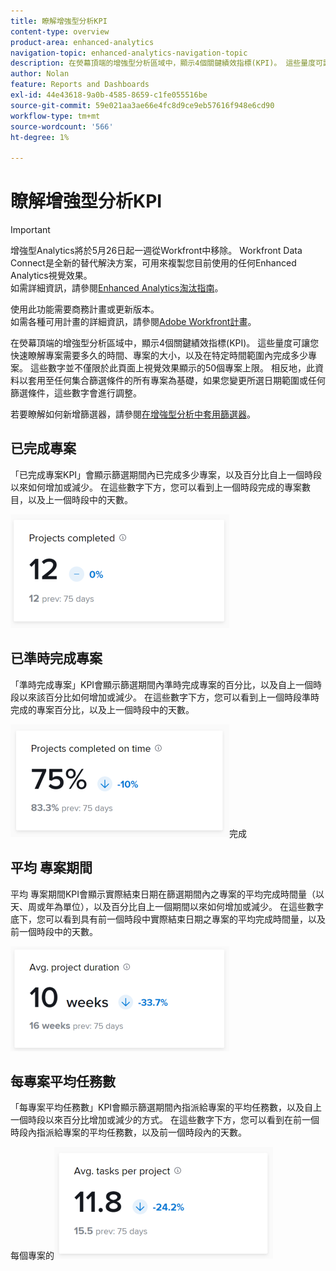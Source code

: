 ```yaml
---
title: 瞭解增強型分析KPI
content-type: overview
product-area: enhanced-analytics
navigation-topic: enhanced-analytics-navigation-topic
description: 在熒幕頂端的增強型分析區域中，顯示4個關鍵績效指標(KPI)。 這些量度可讓您快速瞭解專案需要多久的時間、專案的大小，以及在特定時間範圍內完成多少專案。 這些數字並不僅限於此頁面上視覺效果顯示的50個專案上限。 相反地，此資料以套用至任何集合篩選條件的所有專案為基礎，如果您變更所選日期範圍或任何篩選條件，這些數字會進行調整。
author: Nolan
feature: Reports and Dashboards
exl-id: 44e43618-9a0b-4585-8659-c1fe055516be
source-git-commit: 59e021aa3ae66e4fc8d9ce9eb57616f948e6cd90
workflow-type: tm+mt
source-wordcount: '566'
ht-degree: 1%

---
```


# 瞭解增強型分析KPI

>[!IMPORTANT]
>
>增強型Analytics將於5月26日起一週從Workfront中移除。 Workfront Data Connect是全新的替代解決方案，可用來複製您目前使用的任何Enhanced Analytics視覺效果。 <br>如需詳細資訊，請參閱[Enhanced Analytics淘汰指南](/help/quicksilver/product-announcements/announcements/enhanced-analytics-deprecation.md)。


使用此功能需要商務計畫或更新版本。\
如需各種可用計畫的詳細資訊，請參閱[Adobe Workfront計畫](https://www.workfront.com/plans)。

在熒幕頂端的增強型分析區域中，顯示4個關鍵績效指標(KPI)。 這些量度可讓您快速瞭解專案需要多久的時間、專案的大小，以及在特定時間範圍內完成多少專案。 這些數字並不僅限於此頁面上視覺效果顯示的50個專案上限。 相反地，此資料以套用至任何集合篩選條件的所有專案為基礎，如果您變更所選日期範圍或任何篩選條件，這些數字會進行調整。

若要瞭解如何新增篩選器，請參閱[在增強型分析中套用篩選器](../enhanced-analytics/use-enhanced-analytics-filters.md)。

## 已完成專案

「已完成專案KPI」會顯示篩選期間內已完成多少專案，以及百分比自上一個時段以來如何增加或減少。 在這些數字下方，您可以看到上一個時段完成的專案數目，以及上一個時段中的天數。

![個KPI專案已完成](assets/kpi-projects-completed-350x182.png)

## 已準時完成專案

「準時完成專案」KPI會顯示篩選期間內準時完成專案的百分比，以及自上一個時段以來該百分比如何增加或減少。 在這些數字下方，您可以看到上一個時段準時完成的專案百分比，以及上一個時段中的天數。

![個KPI專案已於時間](assets/kpi-projects-completed-on-time-350x180.png)完成

## 平均 專案期間

平均 專案期間KPI會顯示實際結束日期在篩選期間內之專案的平均完成時間量（以天、周或年為單位），以及百分比自上一個期間以來如何增加或減少。 在這些數字底下，您可以看到具有前一個時段中實際結束日期之專案的平均完成時間量，以及前一個時段中的天數。

![KPI平均專案期間](assets/kpi-avg.-project-duration-350x168.png)

## 每專案平均任務數

「每專案平均任務數」KPI會顯示篩選期間內指派給專案的平均任務數，以及自上一個時段以來百分比增加或減少的方式。 在這些數字下方，您可以看到在前一個時段內指派給專案的平均任務數，以及前一個時段內的天數。

每個專案的![KPI平均任務數](assets/kpi-average-tasks-per-project-350x179.png)
